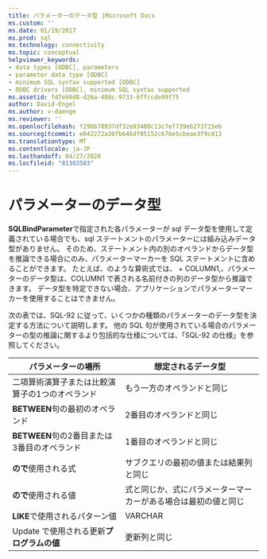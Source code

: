 ```yaml
---
title: パラメーターのデータ型 |Microsoft Docs
ms.custom: ''
ms.date: 01/19/2017
ms.prod: sql
ms.technology: connectivity
ms.topic: conceptual
helpviewer_keywords:
- data types [ODBC], parameters
- parameter data type [ODBC]
- minimum SQL syntax supported [ODBC]
- ODBC drivers [ODBC], minimum SQL syntax supported
ms.assetid: fd7e99d8-d26a-408c-9733-6ffccde99f75
author: David-Engel
ms.author: v-daenge
ms.reviewer: ''
ms.openlocfilehash: f29bb70937df32e03480c13c7ef739eb273f15eb
ms.sourcegitcommit: e042272a38fb646df05152c676e5cbeae3f9cd13
ms.translationtype: MT
ms.contentlocale: ja-JP
ms.lasthandoff: 04/27/2020
ms.locfileid: "81303583"
---
```

# <a name="parameter-data-types"></a>パラメーターのデータ型
**SQLBindParameter**で指定された各パラメーターが sql データ型を使用して定義されている場合でも、sql ステートメントのパラメーターには組み込みデータ型がありません。 そのため、ステートメント内の別のオペランドからデータ型を推論できる場合にのみ、パラメーターマーカーを SQL ステートメントに含めることができます。 たとえば、のような算術式では、 + COLUMN1,、パラメーターのデータ型は、COLUMN1 で表される名前付きの列のデータ型から推論できます。 データ型を特定できない場合、アプリケーションでパラメーターマーカーを使用することはできません。  
  
 次の表では、SQL-92 に従って、いくつかの種類のパラメーターのデータ型を決定する方法について説明します。 他の SQL 句が使用されている場合のパラメーターの型の推論に関するより包括的な仕様については、「SQL-92 の仕様」を参照してください。  
  
|パラメーターの場所|想定されるデータ型|  
|---------------------------|-----------------------|  
|二項算術演算子または比較演算子の1つのオペランド|もう一方のオペランドと同じ|  
|**BETWEEN**句の最初のオペランド|2番目のオペランドと同じ|  
|**BETWEEN**句の2番目または3番目のオペランド|1番目のオペランドと同じ|  
|**ので**使用される式|サブクエリの最初の値または結果列と同じ|  
|**ので**使用される値|式と同じか、式にパラメーターマーカーがある場合は最初の値と同じ|  
|**LIKE**で使用されるパターン値|VARCHAR|  
|Update で使用される更新**プログラムの値**|更新列と同じ|
